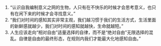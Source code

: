 1. “认识自我编制意义之网的生物，人只有在不快乐的时候才会思考意义，也只有在闲下来的时候才会寻找意义。”
2. “我们对时间的感知其实非常主观，我们越习惯于我们的生活方式，生活里面的新鲜感就越少，我们对时间的感知就越快，生命就越短。”
3. 人生应该走向“相对自由”适量选择的自律，而不是“绝对自由”无限选择的混乱。自律是自由的最终形态，在规则内我们才能最大化地感知自由。”

